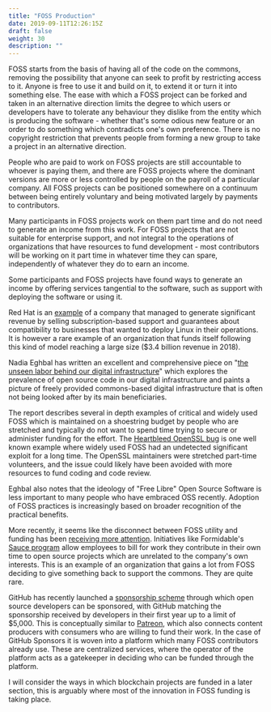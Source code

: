 ```yaml
---
title: "FOSS Production"
date: 2019-09-11T12:26:15Z
draft: false
weight: 30
description: ""
---
```


FOSS starts from the basis of having all of the code on the commons, removing the possibility that anyone can seek to profit by restricting access to it. Anyone is free to use it and build on it, to extend it or turn it into something else. The ease with which a FOSS project can be forked and taken in an alternative direction limits the degree to which users or developers have to tolerate any behaviour they dislike from the entity which is producing the software - whether that's some odious new feature or an order to do something which contradicts one's own preference. There is no copyright restriction that prevents people from forming a new group to take a project in an alternative direction.

People who are paid to work on FOSS projects are still accountable to whoever is paying them, and there are FOSS projects where the dominant versions are more or less controlled by people on the payroll of a particular company. All FOSS projects can be positioned somewhere on a continuum between being entirely voluntary and being motivated largely by payments to contributors.

Many participants in FOSS projects work on them part time and do not need to generate an income from this work. For FOSS projects that are not suitable for enterprise support, and not integral to the operations of organizations that have resources to fund development - most contributors will be working on it part time in whatever time they can spare, independently of whatever they do to earn an income. 

Some participants and FOSS projects have found ways to generate an income by offering services tangential to the software, such as support with deploying the software or using it. 

Red Hat is an [example](https://www.wired.com/2012/03/red-hat/) of a company that managed to generate significant revenue by selling subscription-based support and guarantees about compatibility to businesses that wanted to deploy Linux in their operations. It is however a rare example of an organization that funds itself following this kind of model reaching a large size ($3.4 billion revenue in 2018).

Nadia Eghbal has written an excellent and comprehensive piece on "[the unseen labor behind our digital infrastructure](https://www.fordfoundation.org/about/library/reports-and-studies/roads-and-bridges-the-unseen-labor-behind-our-digital-infrastructure)" which explores the prevalence of open source code in our digital infrastructure and paints a picture of freely provided commons-based digital infrastructure that is often not being looked after by its main beneficiaries.  

The report describes several in depth examples of critical and widely used FOSS which is maintained on a shoestring budget by people who are stretched and typically do not want to spend time trying to secure or administer funding for the effort. The [Heartbleed OpenSSL bug](http://heartbleed.com/) is one well known example where widely used FOSS had an undetected significant exploit for a long time. The OpenSSL maintainers were stretched part-time volunteers, and the issue could likely have been avoided with more resources to fund coding and code review. 

Eghbal also notes that the ideology of "Free Libre" Open Source Software is less important to many people who have embraced OSS recently. Adoption of FOSS practices is increasingly based on broader recognition of the practical benefits.

More recently, it seems like the disconnect between FOSS utility and funding has been [receiving more attention](https://www.vice.com/en_us/article/43zak3/the-internet-was-built-on-the-free-labor-of-open-source-developers-is-that-sustainable). Initiatives like Formidable's [Sauce program](https://www.formidable.com/blog/2019/sauce-program/) allow employees to bill for work they contribute in their own time to open source projects which are unrelated to the company's own interests. This is an example of an organization that gains a lot from FOSS deciding to give something back to support the commons. They are quite rare.

GitHub has recently launched a [sponsorship scheme](https://github.com/sponsors) through which open source developers can be sponsored, with GitHub matching the sponsorship received by developers in their first year up to a limit of $5,000. This is conceptually similar to [Patreon](https://www.patreon.com/), which also connects content producers with consumers who are willing to fund their work. In the case of GitHub Sponsors it is woven into a platform which many FOSS contributors already use. These are centralized services, where the operator of the platform acts as a gatekeeper in deciding who can be funded through the platform. 

I will consider the ways in which blockchain projects are funded in a later section, this is arguably where most of the innovation in FOSS funding is taking place.
